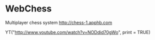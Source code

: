 WebChess
========
Multiplayer chess system http://chess-1.apphb.com

YT("http://www.youtube.com/watch?v=NODdid70gWo", print = TRUE)
